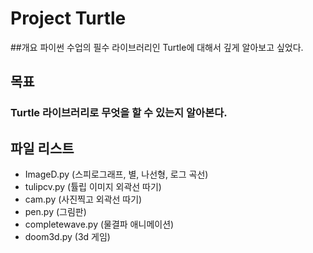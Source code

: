 # Project Turtle

##개요
파이썬 수업의 필수 라이브러리인 Turtle에 대해서 깊게 알아보고 싶었다.
## 목표
### Turtle 라이브러리로 무엇을 할 수 있는지 알아본다.

## 파일 리스트
- ImageD.py (스피로그래프, 별, 나선형, 로그 곡선)
- tulipcv.py (튤립 이미지 외곽선 따기)
- cam.py (사진찍고 외곽선 따기)
- pen.py (그림판)
- completewave.py (물결파 애니메이션)
- doom3d.py (3d 게임)
